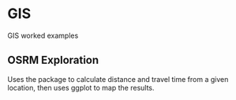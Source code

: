 # GIS
GIS worked examples

## OSRM Exploration
Uses the package to calculate distance and travel time from a given location, then uses ggplot to map the results.
